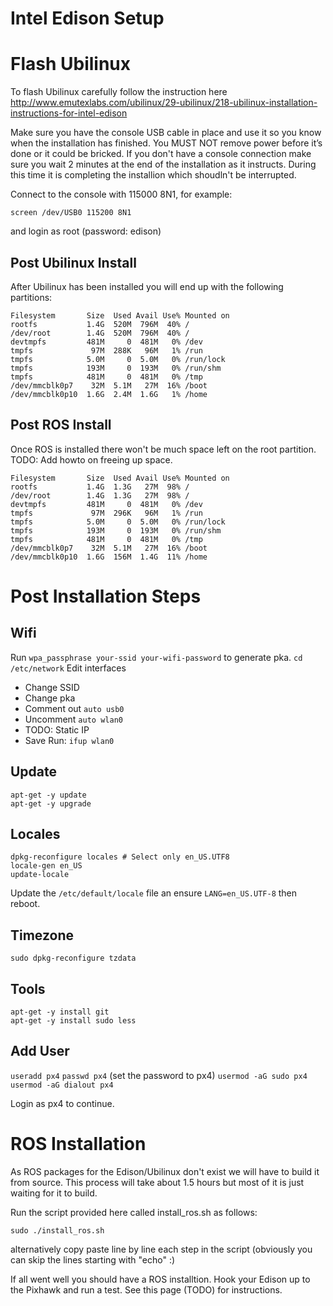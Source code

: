 # Intel Edison Setup

# Flash Ubilinux

To flash Ubilinux carefully follow the instruction here http://www.emutexlabs.com/ubilinux/29-ubilinux/218-ubilinux-installation-instructions-for-intel-edison

Make sure you have the console USB cable in place and use it so you know when the installation has finished. You MUST NOT remove power before it’s done or it could be bricked. If you don't have a console connection make sure you wait 2 minutes at the end of the installation as it instructs. During this time it is completing the installion which shoudln't be interrupted.

Connect to the console with 115000 8N1, for example: 

`screen /dev/USB0 115200 8N1` 

and login as root (password: edison)


## Post Ubilinux Install
After Ubilinux has been installed you will end up with the following partitions:

```
Filesystem       Size  Used Avail Use% Mounted on
rootfs           1.4G  520M  796M  40% /
/dev/root        1.4G  520M  796M  40% /
devtmpfs         481M     0  481M   0% /dev
tmpfs             97M  288K   96M   1% /run
tmpfs            5.0M     0  5.0M   0% /run/lock
tmpfs            193M     0  193M   0% /run/shm
tmpfs            481M     0  481M   0% /tmp
/dev/mmcblk0p7    32M  5.1M   27M  16% /boot
/dev/mmcblk0p10  1.6G  2.4M  1.6G   1% /home
```

## Post ROS Install
Once ROS is installed there won't be much space left on the root partition. TODO: Add howto on freeing up space.

```
Filesystem       Size  Used Avail Use% Mounted on
rootfs           1.4G  1.3G   27M  98% /
/dev/root        1.4G  1.3G   27M  98% /
devtmpfs         481M     0  481M   0% /dev
tmpfs             97M  296K   96M   1% /run
tmpfs            5.0M     0  5.0M   0% /run/lock
tmpfs            193M     0  193M   0% /run/shm
tmpfs            481M     0  481M   0% /tmp
/dev/mmcblk0p7    32M  5.1M   27M  16% /boot
/dev/mmcblk0p10  1.6G  156M  1.4G  11% /home
```

# Post Installation Steps

## Wifi
Run `wpa_passphrase your-ssid your-wifi-password` to generate pka.
`cd /etc/network`
Edit interfaces
- Change SSID
- Change pka
- Comment out `auto usb0`
- Uncomment `auto wlan0`
- TODO: Static IP
- Save
Run: `ifup wlan0`

## Update
```
apt-get -y update
apt-get -y upgrade
```

## Locales
```
dpkg-reconfigure locales # Select only en_US.UTF8
locale-gen en_US
update-locale
```
Update the `/etc/default/locale` file an ensure `LANG=en_US.UTF-8` then reboot.

## Timezone
`sudo dpkg-reconfigure tzdata`

## Tools
```
apt-get -y install git
apt-get -y install sudo less
```

## Add User
`useradd px4`
`passwd px4` (set the password to px4)
`usermod -aG sudo px4`
`usermod -aG dialout px4`

Login as px4 to continue.

# ROS Installation

As ROS packages for the Edison/Ubilinux don't exist we will have to build it from source. This process will take about 1.5 hours but most of it is just waiting for it to build.

Run the script provided here called install_ros.sh as follows:

`sudo ./install_ros.sh`

alternatively copy paste line by line each step in the script (obviously you can skip the lines starting with "echo" :)

If all went well you should have a ROS installtion. Hook your Edison up to the Pixhawk and run a test. See this page (TODO) for instructions.

